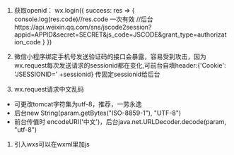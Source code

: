 1. 获取openid： 
 wx.login({
  success: res => {
    console.log(res.code)//res.code 一次有效
    //后台https://api.weixin.qq.com/sns/jscode2session?appid=APPID&secret=SECRET&js_code=JSCODE&grant_type=authorization_code
  }
 })

1. 微信小程序绑定手机号发送验证码的接口会暴露，容易受到攻击，因为wx.request每次发送请求的sessionid都在变化,可前台自填header:{'Cookie': 'JSESSIONID=' +sessionid} 传固定sessionid给后台
1. wx.request请求中文乱码
  * 可更改tomcat字符集为utf-8，推荐，一劳永逸
  * 后台new String(param.getBytes("ISO-8859-1"), "UTF-8")
  * 前台传值时  encodeURI('中文')，后台java.net.URLDecoder.decode(param, "utf-8")
1. 引入wxs可以在wxml里加js